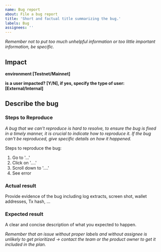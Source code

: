 ```yaml
---
name: Bug report
about: File a bug report
title: 'Short and factual title summarizing the bug.'
labels: Bug
assignees: ''
---
```


_Remember not to put too much unhelpful information or too little important information, be specific._

## Impact
__environment [Testnet/Mainnet]__

__is a user impacted? [Y/N], if yes, specify the type of user: [External/Internal]__

## Describe the bug
### Steps to Reproduce
_A bug that we can't reproduce is hard to resolve, to ensure the bug is fixed in a timely manner, it is crucial to indicate how to reproduce it. If the bug can't be reproduced, give specific details on how it happened._

Steps to reproduce the bug:
1. Go to '...'
2. Click on '....'
3. Scroll down to '....'
4. See error

### Actual result
Provide evidence of the bug including log extracts, screen shot, wallet addresses, Tx hash, ...

### Expected result
A clear and concise description of what you expected to happen.

_Remember that an issue without proper labels and without assignee is unlikely to get prioritized -> contact the team or the product owner to get it included in the plan._
